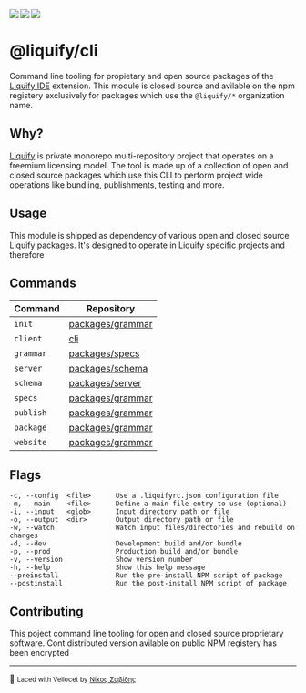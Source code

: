 <img align="left" src="https://img.shields.io/badge/closed%20source%20%20-f52c6e?label=&logoWidth=20&logo=github&logoColor=ffffff&style=flat-square" /><img align="left" src="https://img.shields.io/circleci/build/github/panoply/liquify/circleci-project-setup?token=54a787fdd39139be0add226455eb4d07f34f9d3f&style=flat-square&logo=CircleCI" /><img align="left" src="https://img.shields.io/librariesio/release/npm/@liquify/specs?style=flat-square&label=&logoWidth=27&labelColor=555&logo=data:image/svg+xml;base64,PHN2ZyB4bWxucz0iaHR0cDovL3d3dy53My5vcmcvMjAwMC9zdmciIHZpZXdCb3g9IjAgMCAyNCA5LjMzIj48dGl0bGU+bnBtPC90aXRsZT48cGF0aCBkPSJNMCwwVjhINi42N1Y5LjMzSDEyVjhIMjRWMFpNNi42Nyw2LjY2SDUuMzN2LTRINHY0SDEuMzRWMS4zM0g2LjY3Wm00LDBWOEg4VjEuMzNoNS4zM1Y2LjY2SDEwLjY3Wm0xMiwwSDIxLjM0di00SDIwdjRIMTguNjd2LTRIMTcuMzR2NEgxNC42N1YxLjMzaDhabS0xMi00SDEyVjUuMzNIMTAuNjZaIiBzdHlsZT0iZmlsbDojZmZmIi8+PC9zdmc+" />
<br>

# @liquify/cli

Command line tooling for propietary and open source packages of the [Liquify IDE](#) extension. This module is closed source and avilable on the npm registery exclusively for packages which use the `@liquify/*` organization name.

## Why?

[Liquify](https://liquify.dev) is private monorepo multi-repository project that operates on a freemium licensing model. The tool is made up of a collection of open and closed source packages which use this CLI to perform project wide operations like bundling, publishments, testing and more.

## Usage

This module is shipped as dependency of various open and closed source Liquify packages. It's designed to operate in Liquify specific projects and therefore

## Commands

| Command   | Repository            |
| --------- | --------------------- |
| `init`    | [packages/grammar](#) |
| `client`  | [cli](#)              |
| `grammar` | [packages/specs](#)   |
| `server`  | [packages/schema](#)  |
| `schema`  | [packages/server](#)  |
| `specs`   | [packages/grammar](#) |
| `publish` | [packages/grammar](#) |
| `package` | [packages/grammar](#) |
| `website` | [packages/grammar](#) |

## Flags

```cli
-c, --config  <file>      Use a .liquifyrc.json configuration file
-m, --main    <file>      Define a main file entry to use (optional)
-i, --input   <glob>      Input directory path or file
-o, --output  <dir>       Output directory path or file
-w, --watch               Watch input files/directories and rebuild on changes
-d, --dev                 Development build and/or bundle
-p, --prod                Production build and/or bundle
-v, --version             Show version number
-h, --help                Show this help message
--preinstall              Run the pre-install NPM script of package
--postinstall             Run the post-install NPM script of package
```

## Contributing

This poject command line tooling for open and closed source proprietary software. Cont distributed version avilable on public NPM registery has been encrypted

<hr>

🥛 <small>Laced with Vellocet by [Νίκος Σαβίδης](mailto:nicos@gmx.com)</small>
